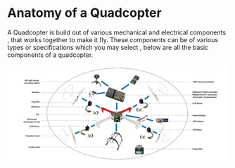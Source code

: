 # Anatomy of a Quadcopter

A Quadcopter is build out of various mechanical and electrical components , that works together to make it fly. These components can be of various types or specifications which you may select , below are all the basic components of a quadcopter.

![anatomy](../assets/images/quadcopter-anatomy.png)


